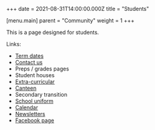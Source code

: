 +++
date = 2021-08-31T14:00:00.000Z
title = "Students"

[menu.main]
parent = "Community"
weight = 1
+++

This is a page designed for students.

Links:

* [Term dates](/our-school/term-dates/ "Term dates")
* [Contact us](/our-school/contact-us/ "Contact us")
* Preps / grades pages
* Student houses
* [Extra-curricular](/community/extra-curricular/ "Extra-curricular")
* [Canteen](/community/canteen/ "Canteen")
* Secondary transition
* [School uniform](/our-school/school-uniform/ "School uniform")
* [Calendar](/calendar/ "Calendar")
* [Newsletters](https://newsletters.naavi.com/p/pN34rJq/archive "Newsletters")
* [Facebook page](https://www.facebook.com/AndersonsCreekPS "Our Facebook page")
